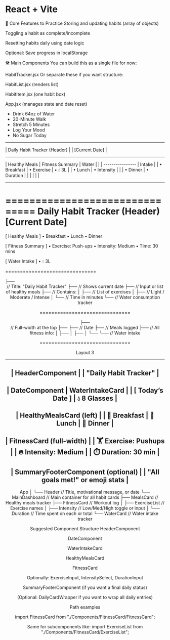 # React + Vite

🧠 Core Features to Practice
Storing and updating habits (array of objects)

Toggling a habit as complete/incomplete

Resetting habits daily using date logic

Optional: Save progress in localStorage

🛠️ Main Components
You can build this as a single file for now:

HabitTracker.jsx
Or separate these if you want structure:

HabitList.jsx (renders list)

HabitItem.jsx (one habit box)

App.jsx (manages state and date reset)

- Drink 64oz of Water
- 20-Minute Walk
- Stretch 5 Minutes
- Log Your Mood
- No Sugar Today

---

| Daily Habit Tracker (Header) |
| [Current Date] |

---

| Healthy Meals | Fitness Summary | Water |
| | ---------------- | Intake |
| • Breakfast | • Exercise | • 💧 3L |
| • Lunch | • Intensity | |
| • Dinner | • Duration | |
| | | |

---

===============================
Daily Habit Tracker (Header)  
 [Current Date]  
===============================

[ Healthy Meals ]
• Breakfast
• Lunch
• Dinner

[ Fitness Summary ]
• Exercise: Push-ups
• Intensity: Medium
• Time: 30 mins

[ Water Intake ]
• 💧 3L

===============================

<App>
  ├── <Header />                // Title: "Daily Habit Tracker"
  ├── <DateDisplay />          // Shows current date
  ├── <MealTracker />          // Input or list of healthy meals
  ├── <FitnessTracker />       // Contains:
  │     ├── <ExerciseList />       // List of exercises
  │     ├── <IntensitySelector />  // Light / Moderate / Intense
  │     └── <DurationInput />      // Time in minutes
  └── <WaterIntake />          // Water consumption tracker
</App>

⁡⁢⁢⁣===============================⁡

<App>
  ├── <Header />                // Full-width at the top
  ├── <MainGrid>
        ├── <DateCard />           // Date
        ├── <MealCard />           // Meals logged
        ├── <FitnessCard>          // All fitness info:
        │     ├── <ExerciseList />
        │     ├── <Intensity />
        │     └── <Duration />
        └── <WaterCard />          // Water intake
</MainGrid>
</App>

===============================

Layout 3


------------------------------------------------
|                  HeaderComponent             |
|              "Daily Habit Tracker"          |
------------------------------------------------
|   DateComponent      |   WaterIntakeCard     |
|   [ Today’s Date ]   |   💧 8 Glasses        |
------------------------------------------------
|           HealthyMealsCard (left)           |
|   🥗 Breakfast | 🥪 Lunch | 🍝 Dinner       |
------------------------------------------------
|           FitnessCard (full-width)          |
|   🏋️ Exercise: Pushups                     |
|   🔥 Intensity: Medium                     |
|   ⏱️ Duration: 30 min                       |
------------------------------------------------
|         SummaryFooterComponent (optional)    |
|        "All goals met!" or emoji stats       |
------------------------------------------------


App
│
└── Header               // Title, motivational message, or date
└── MainDashboard        // Main container for all habit cards
    ├── MealsCard        // Healthy meals tracker
    ├── FitnessCard      // Workout log
    │   ├── ExerciseList // Exercise names
    │   ├── Intensity    // Low/Med/High toggle or input
    │   └── Duration     // Time spent on each or total
    └── WaterCard        // Water intake tracker


Suggested Component Structure
HeaderComponent

DateComponent

WaterIntakeCard

HealthyMealsCard

FitnessCard

Optionally: ExerciseInput, IntensitySelect, DurationInput

SummaryFooterComponent (if you want a final daily status)

(Optional: DailyCardWrapper if you want to wrap all daily entries)



Path examples

import FitnessCard from "./Components/FitnessCard/FitnessCard";



Same for subcomponents like:
import ExerciseList from "./Components/FitnessCard/ExerciseList";
